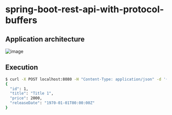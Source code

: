 # spring-boot-rest-api-with-protocol-buffers

## Application architecture
![image](https://user-images.githubusercontent.com/5003722/74623770-451b2e00-5189-11ea-81a4-5b111eb7e558.png)

## Execution

```bash
$ curl -X POST localhost:8080 -H "Content-Type: application/json" -d '{"id": 1}'
{
  "id": 1,
  "title": "Title 1",
  "price": 2000,
  "releaseDate": "1970-01-01T00:00:00Z"
}
```
